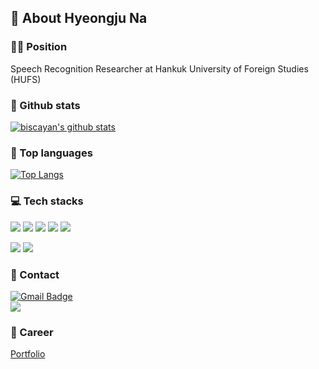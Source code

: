 ## 👋 About Hyeongju Na
### 👨‍💻 Position
Speech Recognition Researcher at Hankuk University of Foreign Studies (HUFS) 

### 🏅 Github stats
[![biscayan's github stats](https://github-readme-stats.vercel.app/api?username=biscayan&include_all_commits=true&show_icons=true&theme=react)](https://github.com/biscayan/github-readme-stats)

### 📌 Top languages
[![Top Langs](https://github-readme-stats.vercel.app/api/top-langs/?username=biscayan&layout=compact&show_icons=true&theme=react)](https://github.com/biscayan/github-readme-stats)

### 💻 Tech stacks
<img src="https://img.shields.io/badge/Python-3776AB?style=flat-square&logo=Python&logoColor=white"/></a> 
<img src="https://img.shields.io/badge/C++-00599C?style=flat-square&logo=c%2B%2B&logoColor=white"/></a>
<img src="https://img.shields.io/badge/R-276DC3?style=flat-square&logo=R&logoColor=white"/></a>
<img src="https://img.shields.io/badge/PyTorch-EE4C2C?style=flat-square&logo=PyTorch&logoColor=white"/></a>
<img src="https://img.shields.io/badge/MySQL-4479A1?style=flat-square&logo=MySQL&logoColor=white"/></a>  

<img src="https://img.shields.io/badge/Ubuntu-E95420?style=flat-square&logo=Ubuntu&logoColor=white"/></a>
<img src="https://img.shields.io/badge/Github-181717?style=flat-square&logo=Github&logoColor=white"/></a>

### 📩 Contact
[![Gmail Badge](https://img.shields.io/badge/Gmail-d14836?style=flat-square&logo=Gmail&logoColor=white&link=mailto:skgudwn34@gmail.com)](mailto:skgudwn34@gmail.com)  
<a href="https://www.instagram.com/michaelnaju/"><img src="https://img.shields.io/badge/Instagram-E4405F?style=flat-square&logo=Instagram&logoColor=white&link=https://www.instagram.com/michaelnaju/"/></a>

### 🤵 Career
[Portfolio](https://github.com/biscayan/Portfolio)  
<!--
**biscayan/biscayan** is a ✨ _special_ ✨ repository because its `README.md` (this file) appears on your GitHub profile.

Here are some ideas to get you started:

- 🔭 I’m currently working on ...
- 🌱 I’m currently learning ...
- 👯 I’m looking to collaborate on ...
- 🤔 I’m looking for help with ...
- 💬 Ask me about ...
- 📫 How to reach me: ...
- 😄 Pronouns: ...
- ⚡ Fun fact: ...
-->
